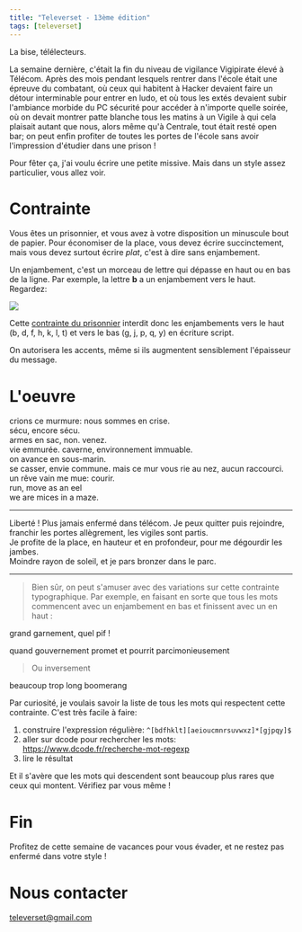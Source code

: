 ```yaml
---
title: "Televerset - 13ème édition"
tags: [televerset]
---
```


La bise, télélecteurs.

La semaine dernière, c'était la fin du niveau de vigilance Vigipirate élevé à Télécom. Après des mois pendant lesquels rentrer dans l'école était une épreuve du combatant, où ceux qui habitent à Hacker devaient faire un détour interminable pour entrer en ludo, et où tous les extés devaient subir l'ambiance morbide du PC sécurité pour accéder à n'importe quelle soirée, où on devait montrer patte blanche tous les matins à un Vigile à qui cela plaisait autant que nous, alors même qu'à Centrale, tout était resté open bar; on peut enfin profiter de toutes les portes de l'école sans avoir l'impression d'étudier dans une prison !

Pour fêter ça, j'ai voulu écrire une petite missive. Mais dans un style assez particulier, vous allez voir.

# Contrainte

Vous êtes un prisonnier, et vous avez à votre disposition un minuscule bout de papier. Pour économiser de la place, vous devez écrire succinctement, mais vous devez surtout écrire *plat*, c'est à dire sans enjambement.

Un enjambement, c'est un morceau de lettre qui dépasse en haut ou en bas de la ligne.
Par exemple, la lettre **b** a un enjambement vers le haut. Regardez:

![](https://www.pngall.com/wp-content/uploads/2/B-Letter.png)

Cette [contrainte du prisonnier](https://www.pngall.com/wp-content/uploads/2/B-Letter.png) interdit donc les enjambements vers le haut (b, d, f, h, k, l, t) et vers le bas (g, j, p, q, y) en écriture script.

On autorisera les accents, même si ils augmentent sensiblement l'épaisseur du message.

# L'oeuvre

crions ce murmure: nous sommes en crise.  
sécu, encore sécu.  
armes en sac, non. venez.  
vie emmurée. caverne, environnement immuable.  
on avance en sous-marin.  
se casser, envie commune. mais ce mur vous rie au nez, aucun raccourci.  
un rêve vain me mue: courir.  
run, move as an eel  
we are mices in a maze.


---

Liberté !
Plus jamais enfermé dans télécom. Je peux quitter puis rejoindre, franchir les portes allègrement, les vigiles sont partis.  
Je profite de la place, en hauteur et en profondeur, pour me dégourdir les jambes.   
Moindre rayon de soleil, et je pars bronzer dans le parc.  


---

> Bien sûr, on peut s'amuser avec des variations sur cette contrainte typographique. 
> Par exemple, en faisant en sorte que tous les mots commencent avec un enjambement en bas et finissent avec un en haut :

grand garnement, quel pif !

quand gouvernement promet et pourrit parcimonieusement


> Ou inversement

beaucoup trop long boomerang


Par curiosité, je voulais savoir la liste de tous les mots qui respectent cette contrainte. C'est très facile à faire: 
1) construire l'expression régulière: `^[bdfhklt][aeioucmnrsuvwxz]*[gjpqy]$`
2) aller sur dcode pour rechercher les mots: https://www.dcode.fr/recherche-mot-regexp
3) lire le résultat

Et il s'avère que les mots qui descendent sont beaucoup plus rares que ceux qui montent. Vérifiez par vous même !


# Fin

Profitez de cette semaine de vacances pour vous évader, et ne restez pas enfermé dans votre style !

# Nous contacter

televerset@gmail.com